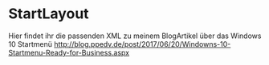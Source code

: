 
# StartLayout
Hier findet ihr die passenden XML zu meinem BlogArtikel über das Windows 10 Startmenü
http://blog.ppedv.de/post/2017/06/20/Windowns-10-Startmenu-Ready-for-Business.aspx
